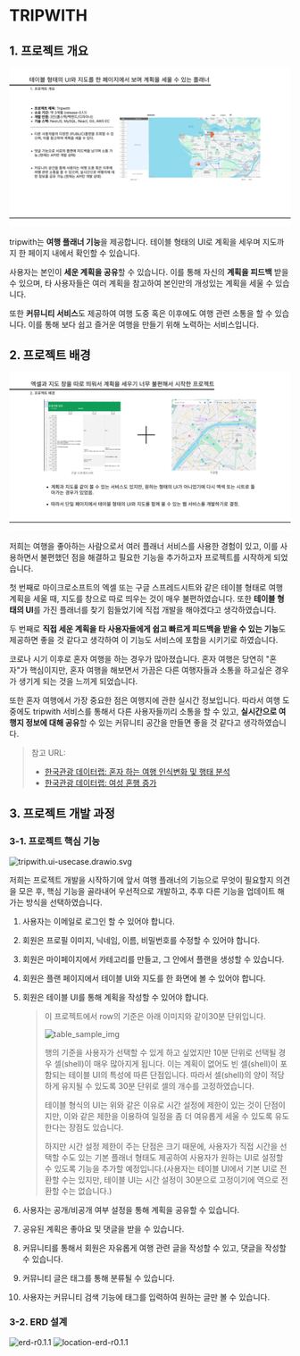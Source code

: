 # TRIPWITH

## 1. 프로젝트 개요

![개요r0.1.1.png](./imgs/개요r0.1.1.png)

tripwith는 **여행 플래너 기능**을 제공합니다. 테이블 형태의 UI로 계획을 세우며 지도까지 한 페이지 내에서 확인할 수 있습니다.

사용자는 본인이 **세운 계획을 공유**할 수 있습니다. 이를 통해 자신의 **계획을 피드백** 받을 수 있으며, 타 사용자들은 여러 계획을 참고하여 본인만의 개성있는 계획을 세울 수 있습니다.

또한 **커뮤니티 서비스**도 제공하여 여행 도중 혹은 이후에도 여행 관련 소통을 할 수 있습니다. 이를 통해 보다 쉽고 즐거운 여행을 만들기 위해 노력하는 서비스입니다.

## 2. 프로젝트 배경

![개요r0.1.1.png](./imgs/프젝배경.png)

저희는 여행을 좋아하는 사람으로서 여러 플래너 서비스를 사용한 경험이 있고, 이를 사용하면서 불편했던 점을 해결하고 필요한 기능을 추가하고자 프로젝트를 시작하게 되었습니다.

첫 번째로 마이크로소프트의 엑셀 또는 구글 스프레드시트와 같은 테이블 형태로 여행 계획을 세울 때, 지도를 창으로 따로 띄우는 것이 매우 불편하였습니다. 또한 **테이블 형태의 UI**를 가진 플래너를 찾기 힘들었기에 직접 개발을 해야겠다고 생각하였습니다.

두 번째로 **직접 세운 계획을 타 사용자들에게 쉽고 빠르게 피드백을 받을 수 있는 기능**도 제공하면 좋을 것 같다고 생각하여 이 기능도 서비스에 포함을 시키기로 하였습니다.

코로나 시기 이후로 혼자 여행을 하는 경우가 많아졌습니다. 혼자 여행은 당연히 "혼자"가 핵심이지만, 혼자 여행을 해보면서 가끔은 다른 여행자들과 소통을 하고싶은 경우가 생기게 되는 것을 느끼게 되었습니다.

또한 혼자 여행에서 가장 중요한 점은 여행지에 관한 실시간 정보입니다. 따라서 여행 도중에도 tripwith 서비스를 통해서 다른 사용자들끼리 소통을 할 수 있고, **실시간으로 여행지 정보에 대해 공유**할 수 있는 커뮤니티 공간을 만들면 좋을 것 같다고 생각하였습니다.

> 참고 URL:
>
> -   [한국관광 데이터랩: 혼자 하는 여행 인식변화 및 행태 분석](https://datalab.visitkorea.or.kr/site/portal/ex/bbs/View.do?cbIdx=1129&bcIdx=300133)
> -   [한국관광 데이터랩: 여성 혼행 증가](https://datalab.visitkorea.or.kr/site/portal/ex/bbs/View.do;ksessionid=311evmRMwFw_4f5A3oFd63SHE_DVr0kf7ubwcxXG.wiws02?cbIdx=1132&bcIdx=301102&cateCont=&searchKey=&searchKey2=&tgtTypeCd=)

## 3. 프로젝트 개발 과정

### 3-1. 프로젝트 핵심 기능

![tripwith.ui-usecase.drawio.svg](./imgs/tripwith.ui-usecase.drawio.svg)

저희는 프로젝트 개발을 시작하기에 앞서 여행 플래너의 기능으로 무엇이 필요할지 의견을 모은 후, 핵심 기능을 골라내어 우선적으로 개발하고, 추후 다른 기능을 업데이트 해가는 방식을 선택하였습니다.

1. 사용자는 이메일로 로그인 할 수 있어야 합니다.
2. 회원은 프로필 이미지, 닉네임, 이름, 비밀번호를 수정할 수 있어야 합니다.
3. 회원은 마이페이지에서 카테고리를 만들고, 그 안에서 플랜을 생성할 수 있습니다.
4. 회원은 플랜 페이지에서 테이블 UI와 지도를 한 화면에 볼 수 있어야 합니다.
5. 회원은 테이블 UI를 통해 계획을 작성할 수 있어야 합니다.

    > 이 프로젝트에서 row의 기준은 아래 이미지와 같이30분 단위입니다.
    >
    > ![table_sample_img](./imgs/sample_table_img.png)
    >
    > 행의 기준을 사용자가 선택할 수 있게 하고 싶었지만 10분 단위로 선택될 경우 셀(shell)이 매우 많아지게 됩니다. 이는 계획이 없어도 빈 셀(shell)이 포함되는 테이블 UI의 특성에 따른 단점입니다. 따라서 셀(shell)의 양이 적당하게 유지될 수 있도록 30분 단위로 셀의 개수를 고정하였습니다.
    >
    > 테이블 형식의 UI는 위와 같은 이유로 시간 설정에 제한이 있는 것이 단점이지만, 이와 같은 제한을 이용하여 일정을 좀 더 여유롭게 세울 수 있도록 유도한다는 장점도 있습니다.
    >
    > 하지만 시간 설정 제한이 주는 단점은 크기 때문에, 사용자가 직접 시간을 선택할 수도 있는 기본 플래너 형태도 제공하여 사용자가 원하는 UI로 설정할 수 있도록 기능을 추가할 예정입니다.(사용자는 테이블 UI에서 기본 UI로 전환할 수는 있지만, 테이블 UI는 시간 설정이 30분으로 고정이기에 역으로 전환할 수는 없습니다.)

6. 사용자는 공개/비공개 여부 설정을 통해 계획을 공유할 수 있습니다.
7. 공유된 계획은 좋아요 및 댓글을 받을 수 있습니다.
8. 커뮤니티를 통해서 회원은 자유롭게 여행 관련 글을 작성할 수 있고, 댓글을 작성할 수 있습니다.
9. 커뮤니티 글은 태그를 통해 분류될 수 있습니다.
10. 사용자는 커뮤니티 검색 기능에 태그를 입력하여 원하는 글만 볼 수 있습니다.

### 3-2. ERD 설계

![erd-r0.1.1](./imgs/erd-r0.1.1.png)
![location-erd-r0.1.1](./imgs/location-erd-r0.1.1.png)
